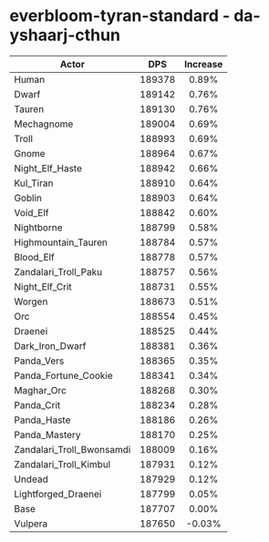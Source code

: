 # everbloom-tyran-standard - da-yshaarj-cthun
| Actor | DPS | Increase |
|---|:---:|:---:|
|Human|189378|0.89%|
|Dwarf|189142|0.76%|
|Tauren|189130|0.76%|
|Mechagnome|189004|0.69%|
|Troll|188993|0.69%|
|Gnome|188964|0.67%|
|Night_Elf_Haste|188942|0.66%|
|Kul_Tiran|188910|0.64%|
|Goblin|188903|0.64%|
|Void_Elf|188842|0.60%|
|Nightborne|188799|0.58%|
|Highmountain_Tauren|188784|0.57%|
|Blood_Elf|188778|0.57%|
|Zandalari_Troll_Paku|188757|0.56%|
|Night_Elf_Crit|188731|0.55%|
|Worgen|188673|0.51%|
|Orc|188554|0.45%|
|Draenei|188525|0.44%|
|Dark_Iron_Dwarf|188381|0.36%|
|Panda_Vers|188365|0.35%|
|Panda_Fortune_Cookie|188341|0.34%|
|Maghar_Orc|188268|0.30%|
|Panda_Crit|188234|0.28%|
|Panda_Haste|188186|0.26%|
|Panda_Mastery|188170|0.25%|
|Zandalari_Troll_Bwonsamdi|188009|0.16%|
|Zandalari_Troll_Kimbul|187931|0.12%|
|Undead|187929|0.12%|
|Lightforged_Draenei|187799|0.05%|
|Base|187707|0.00%|
|Vulpera|187650|-0.03%|
